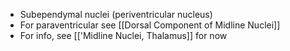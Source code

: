 - Subependymal nuclei (periventricular nucleus)
- For paraventricular see [[Dorsal Component of Midline Nuclei]]
- For info, see [['Midline Nuclei, Thalamus]] for now